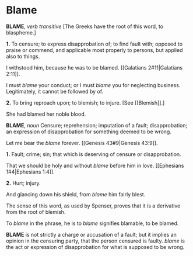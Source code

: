 # Blame

**BLAME**, _verb transitive_ \[The Greeks have the root of this word, to blaspheme.\]

**1.** To censure; to express disapprobation of; to find fault with; opposed to praise or commend, and applicable most properly to persons, but applied also to things.

I withstood him, because he was to be blamed. [[Galatians 2#11|Galatians 2:11]].

I must _blame_ your conduct; or I must _blame_ you for neglecting business. Legitimately, it cannot be followed by of.

**2.** To bring reproach upon; to blemish; to injure. \[See [[Blemish]].\]

She had blamed her noble blood.

**BLAME**, _noun_ Censure; reprehension; imputation of a fault; disapprobation; an expression of disapprobation for something deemed to be wrong.

Let me bear the _blame_ forever. [[Genesis 43#9|Genesis 43:9]].

**1.** Fault; crime; sin; that which is deserving of censure or disapprobation.

That we should be holy and without _blame_ before him in love. [[Ephesians 1#4|Ephesians 1:4]].

**2.** Hurt; injury.

And glancing down his shield, from _blame_ him fairly blest.

The sense of this word, as used by Spenser, proves that it is a derivative from the root of blemish.

To _blame_ in the phrase, he is to _blame_ signifies blamable, to be blamed.

**BLAME** is not strictly a charge or accusation of a fault; but it implies an opinion in the censuring party, that the person censured is faulty. _blame_ is the act or expression of disapprobation for what is supposed to be wrong.